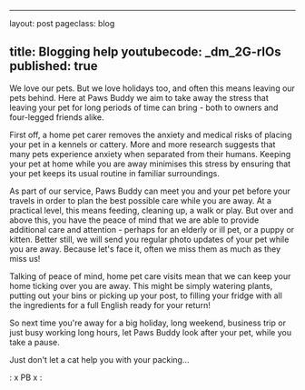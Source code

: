 
---
layout: post
pageclass: blog

title: Blogging help
youtubecode: _dm_2G-rIOs
published: true
---

We love our pets. But we love holidays too, and often this means leaving our pets behind. Here at Paws Buddy we aim to take away the stress that leaving your pet for long periods of time can bring - both to owners and four-legged friends alike.

<!--more-->

First off, a home pet carer removes the anxiety and medical risks of placing your pet in a kennels or cattery. More and more research suggests that many pets experience anxiety when separated from their humans. Keeping your pet at home while you are away minimises this stress by ensuring that your pet keeps its usual routine in familiar surroundings.

As part of our service, Paws Buddy can meet you and your pet before your travels in order to plan the best possible care while you are away. At a practical level, this means feeding, cleaning up, a walk or play. But over and above this, you have the peace of mind that we are able to provide additional care and attention - perhaps for an elderly or ill pet, or a puppy or kitten. Better still, we will send you regular photo updates of your pet while you are away. Because let's face it, often we miss them as much as they miss us!

Talking of peace of mind, home pet care visits mean that we can keep your home ticking over you are away. This might be simply watering plants, putting out your bins or picking up your post, to filling your fridge with all the ingredients for a full English ready for your return! 

So next time you're away for a big holiday, long weekend, business trip or just busy working long hours, let Paws Buddy look after your pet, while you take a pause. 

Just don't let a cat help you with your packing...

: x  PB  x :
